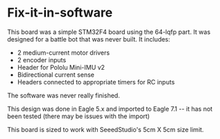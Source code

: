 # Fix-it-in-software
This board was a simple STM32F4 board using the 64-lqfp part. It was
designed for a battle bot that was never built. It includes:

 * 2 medium-current motor drivers
 * 2 encoder inputs
 * Header for Pololu Mini-IMU v2
 * Bidirectional current sense
 * Headers connected to appropriate timers for RC inputs

The software was never really finished.

This design was done in Eagle 5.x and imported to Eagle 7.1 -- it has
not been tested (there may be issues with the import)

This board is sized to work with SeeedStudio's 5cm X 5cm size limit.
